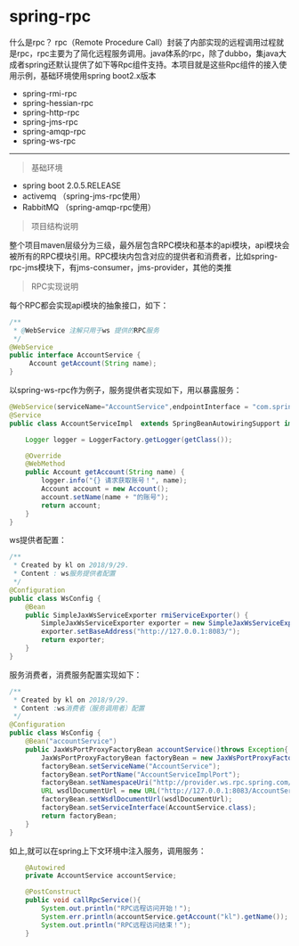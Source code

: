 # spring-rpc
什么是rpc？
rpc（Remote Procedure Call）封装了内部实现的远程调用过程就是rpc，rpc主要为了简化远程服务调用。java体系的rpc，除了dubbo，集java大成者spring还默认提供了如下等Rpc组件支持。本项目就是这些Rpc组件的接入使用示例，基础环境使用spring boot2.x版本
- spring-rmi-rpc
- spring-hessian-rpc
- spring-http-rpc
- spring-jms-rpc
- spring-amqp-rpc
- spring-ws-rpc

------------

> 基础环境

- spring boot 2.0.5.RELEASE
- activemq （spring-jms-rpc使用）
- RabbitMQ （spring-amqp-rpc使用）

> 项目结构说明

整个项目maven层级分为三级，最外层包含RPC模块和基本的api模块，api模块会被所有的RPC模块引用。RPC模块内包含对应的提供者和消费者，比如spring-rpc-jms模块下，有jms-consumer，jms-provider，其他的类推

> RPC实现说明

每个RPC都会实现api模块的抽象接口，如下：
```java
/**
 * @WebService 注解只用于ws 提供的RPC服务
 */
@WebService
public interface AccountService {
     Account getAccount(String name);
}
```
以spring-ws-rpc作为例子，服务提供者实现如下，用以暴露服务：
```java
@WebService(serviceName="AccountService",endpointInterface = "com.spring.rpc.api.AccountService")
@Service
public class AccountServiceImpl  extends SpringBeanAutowiringSupport implements  AccountService {

    Logger logger = LoggerFactory.getLogger(getClass());

    @Override
    @WebMethod
    public Account getAccount(String name) {
        logger.info("{} 请求获取账号！", name);
        Account account = new Account();
        account.setName(name + "的账号");
        return account;
    }
}
```
ws提供者配置：
```java
/**
 * Created by kl on 2018/9/29.
 * Content : ws服务提供者配置
 */
@Configuration
public class WsConfig {
    @Bean
    public SimpleJaxWsServiceExporter rmiServiceExporter() {
        SimpleJaxWsServiceExporter exporter = new SimpleJaxWsServiceExporter();
        exporter.setBaseAddress("http://127.0.0.1:8083/");
        return exporter;
    }
}
```
服务消费者，消费服务配置实现如下：
```java
/**
 * Created by kl on 2018/9/29.
 * Content :ws消费者（服务调用者）配置
 */
@Configuration
public class WsConfig {
    @Bean("accountService")
    public JaxWsPortProxyFactoryBean accountService()throws Exception{
        JaxWsPortProxyFactoryBean factoryBean = new JaxWsPortProxyFactoryBean();
        factoryBean.setServiceName("AccountService");
        factoryBean.setPortName("AccountServiceImplPort");
        factoryBean.setNamespaceUri("http://provider.ws.rpc.spring.com/");
        URL wsdlDocumentUrl = new URL("http://127.0.0.1:8083/AccountServiceImpl?WSDL");
        factoryBean.setWsdlDocumentUrl(wsdlDocumentUrl);
        factoryBean.setServiceInterface(AccountService.class);
        return factoryBean;
    }
}
```
如上,就可以在spring上下文环境中注入服务，调用服务：
```java
	@Autowired
	private AccountService accountService;

	@PostConstruct
	public void callRpcService(){
		System.out.println("RPC远程访问开始！");
		System.err.println(accountService.getAccount("kl").getName());
		System.out.println("RPC远程访问结束！");
	}
```
